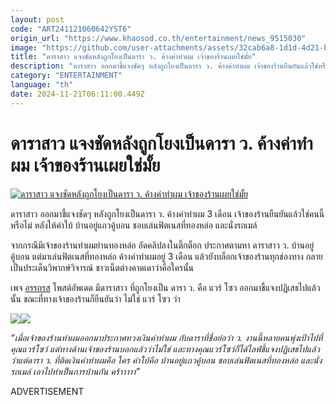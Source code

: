 ```yaml
---
layout: post
code: "ART241121060642YST6"
origin_url: "https://www.khaosod.co.th/entertainment/news_9515030"
image: "https://github.com/user-attachments/assets/32cab6a8-1d1d-4d21-b624-74e49b3453f6"
title: "ดาราสาว แจงชัดหลังถูกโยงเป็นดารา ว. ค้างค่าทำผม เจ้าของร้านเผยใช่มั้ย"
description: "ดาราสาว ออกมาชี้แจงชัดๆ หลังถูกโยงเป็นดารา ว. ค้างค่าทำผม เจ้าของร้านยืนยันแล้วใช่หรือไม่  หลังให้คำใบ้ บ้านอยู่แถวคู้บอน ชอบเล่นฟิตเนสที่ทองหล่อ และนั่ง"
category: "ENTERTAINMENT"
language: "th"
date: 2024-11-21T06:11:00.449Z
---
```


# ดาราสาว แจงชัดหลังถูกโยงเป็นดารา ว. ค้างค่าทำผม เจ้าของร้านเผยใช่มั้ย

[![ดาราสาว แจงชัดหลังถูกโยงเป็นดารา ว. ค้างค่าทำผม เจ้าของร้านเผยใช่มั้ย](https://www.khaosod.co.th/wpapp/uploads/2024/11/wearsowdarav2111679998.jpg "ดาราสาว แจงชัดหลังถูกโยงเป็นดารา ว. ค้างค่าทำผม เจ้าของร้านเผยใช่มั้ย")](https://www.khaosod.co.th/wpapp/uploads/2024/11/wearsowdarav2111679998.jpg)

ดาราสาว ออกมาชี้แจงชัดๆ หลังถูกโยงเป็นดารา ว. ค้างค่าทำผม 3 เดือน เจ้าของร้านยืนยันแล้วใช่คนนี้หรือไม่ หลังให้คำใบ้ บ้านอยู่แถวคู้บอน ชอบเล่นฟิตเนสที่ทองหล่อ และนั่งรถเมล์

จากกรณีมีเจ้าของร้านทำผมย่านทองหล่อ อัดคลิปลงในติ๊กต็อก ประกาศตามหา ดาราสาว ว. บ้านอยู่คู้บอน แต่มาเล่นฟิตเนสที่ทองหล่อ ค้างค่าทำผมอยู่ 3 เดือน แล้วยังบล็อกเจ้าของร้านทุกช่องทาง กลายเป็นประเด็นวิพากษ์วิจารณ์ ชาวเน็ตต่างคาดเดาว่าคือใครนั้น

เพจ [อรรถรส](https://www.facebook.com/auttaross) โพสต์อัพเดต มีดาราสาว ที่ถูกโยงเป็น ดารา ว. คือ แวร์ โซว ออกมาชี้แจงปฏิเสธไปแล้วนั้น ขณะที่ทางเจ้าของร้านก็ยืนยันว่า ไม่ใช่ แวร์ โซว ว่า

[![](https://www.khaosod.co.th/wpapp/uploads/2024/11/wearsowdarav2111671.jpg)](https://www.khaosod.co.th/wpapp/uploads/2024/11/wearsowdarav2111671.jpg)[![](https://www.khaosod.co.th/wpapp/uploads/2024/11/wearsowdarav2111672.jpg)](https://www.khaosod.co.th/wpapp/uploads/2024/11/wearsowdarav2111672.jpg)

_“เมื่อเจ้าของร้านทำผมออกมาประกาศทวงเงินค่าทำผม กับดาราที่ชื่อย่อว่า ว. งานนี้หลายคนพุ่งเป้าไปที่คุณแวร์โซว์ แต่ทางด้านเจ้าของร้านบอกแล้วว่าไม่ใช่ และทางคุณแวร์โซว์ก็ได้ไลฟ์ชี้แจงปฏิเสธไปแล้ว ว่าแต่ดารา ว. ที่ติดเงินค่าทำผมคือ ใคร คำใบ้คือ บ้านอยู่แถวคู้บอน ชอบเล่นฟิตเนสที่ทองหล่อ และนั่งรถเมล์ เอาไปทำเป็นการบ้านกัน คร้าาาาา”_

ADVERTISEMENT